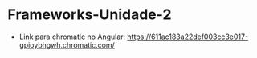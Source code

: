 # Frameworks-Unidade-2

- Link para chromatic no Angular: https://611ac183a22def003cc3e017-gpioybhgwh.chromatic.com/
